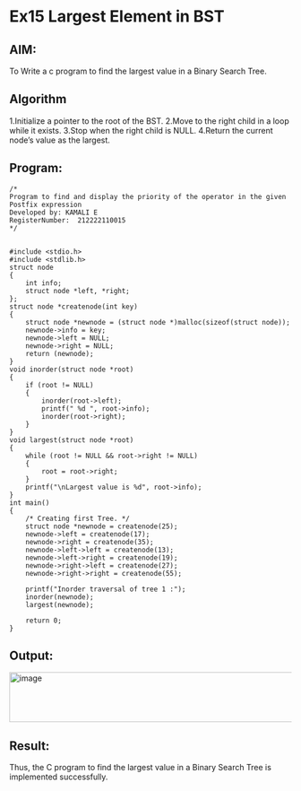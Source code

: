 # Ex15 Largest Element in BST

## AIM:
To Write a c program to find the largest value in a Binary Search Tree.

## Algorithm
1.Initialize a pointer to the root of the BST.
2.Move to the right child in a loop while it exists.
3.Stop when the right child is NULL.
4.Return the current node’s value as the largest.

## Program:
```
/*
Program to find and display the priority of the operator in the given Postfix expression
Developed by: KAMALI E
RegisterNumber:  212222110015
*/


#include <stdio.h>
#include <stdlib.h>
struct node
{
    int info;
    struct node *left, *right;
};
struct node *createnode(int key)
{
    struct node *newnode = (struct node *)malloc(sizeof(struct node));
    newnode->info = key;
    newnode->left = NULL;
    newnode->right = NULL;
    return (newnode);
}
void inorder(struct node *root)
{
    if (root != NULL)
    {
        inorder(root->left);
        printf(" %d ", root->info);
        inorder(root->right);
    }
}
void largest(struct node *root)
{
    while (root != NULL && root->right != NULL)
    {
        root = root->right;
    }
    printf("\nLargest value is %d", root->info);
}
int main()
{
    /* Creating first Tree. */
    struct node *newnode = createnode(25);
    newnode->left = createnode(17);
    newnode->right = createnode(35);
    newnode->left->left = createnode(13);
    newnode->left->right = createnode(19);
    newnode->right->left = createnode(27);
    newnode->right->right = createnode(55);

    printf("Inorder traversal of tree 1 :");
    inorder(newnode);
    largest(newnode);

    return 0;
}
```

## Output:

<img width="844" height="89" alt="image" src="https://github.com/user-attachments/assets/dc1cb1c6-3c93-4661-a5c5-9c123b9bc492" />


## Result:
Thus, the C program to find the largest value in a Binary Search Tree is implemented successfully.

